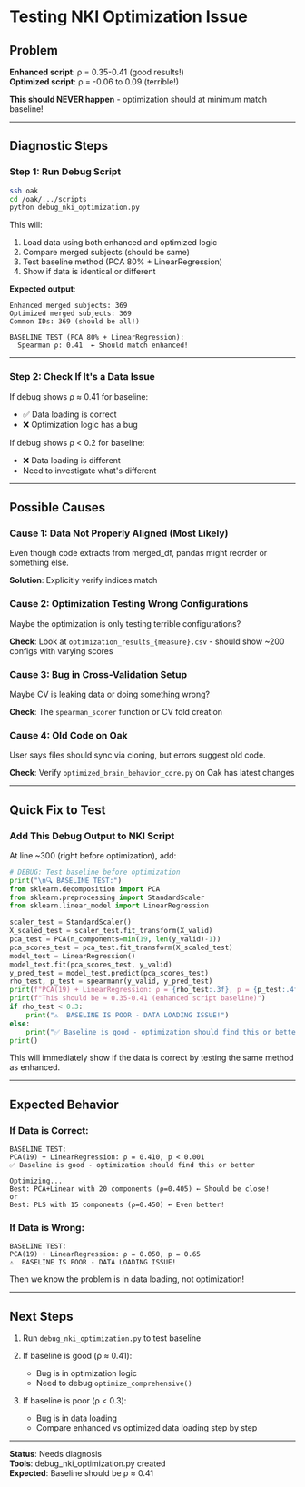 # Testing NKI Optimization Issue

## Problem

**Enhanced script**: ρ = 0.35-0.41 (good results!)  
**Optimized script**: ρ = -0.06 to 0.09 (terrible!)

**This should NEVER happen** - optimization should at minimum match baseline!

---

## Diagnostic Steps

### Step 1: Run Debug Script

```bash
ssh oak
cd /oak/.../scripts
python debug_nki_optimization.py
```

This will:
1. Load data using both enhanced and optimized logic
2. Compare merged subjects (should be same)
3. Test baseline method (PCA 80% + LinearRegression)
4. Show if data is identical or different

**Expected output**:
```
Enhanced merged subjects: 369
Optimized merged subjects: 369
Common IDs: 369 (should be all!)

BASELINE TEST (PCA 80% + LinearRegression):
  Spearman ρ: 0.41  ← Should match enhanced!
```

---

### Step 2: Check If It's a Data Issue

If debug shows ρ ≈ 0.41 for baseline:
- ✅ Data loading is correct
- ❌ Optimization logic has a bug

If debug shows ρ < 0.2 for baseline:
- ❌ Data loading is different
- Need to investigate what's different

---

## Possible Causes

### Cause 1: Data Not Properly Aligned (Most Likely)

Even though code extracts from merged_df, pandas might reorder or something else.

**Solution**: Explicitly verify indices match

### Cause 2: Optimization Testing Wrong Configurations

Maybe the optimization is only testing terrible configurations?

**Check**: Look at `optimization_results_{measure}.csv` - should show ~200 configs with varying scores

### Cause 3: Bug in Cross-Validation Setup

Maybe CV is leaking data or doing something wrong?

**Check**: The `spearman_scorer` function or CV fold creation

### Cause 4: Old Code on Oak

User says files should sync via cloning, but errors suggest old code.

**Check**: Verify `optimized_brain_behavior_core.py` on Oak has latest changes

---

## Quick Fix to Test

### Add This Debug Output to NKI Script

At line ~300 (right before optimization), add:

```python
# DEBUG: Test baseline before optimization
print("\n🔍 BASELINE TEST:")
from sklearn.decomposition import PCA
from sklearn.preprocessing import StandardScaler
from sklearn.linear_model import LinearRegression

scaler_test = StandardScaler()
X_scaled_test = scaler_test.fit_transform(X_valid)
pca_test = PCA(n_components=min(19, len(y_valid)-1))
pca_scores_test = pca_test.fit_transform(X_scaled_test)
model_test = LinearRegression()
model_test.fit(pca_scores_test, y_valid)
y_pred_test = model_test.predict(pca_scores_test)
rho_test, p_test = spearmanr(y_valid, y_pred_test)
print(f"PCA(19) + LinearRegression: ρ = {rho_test:.3f}, p = {p_test:.4f}")
print(f"This should be ≈ 0.35-0.41 (enhanced script baseline)")
if rho_test < 0.3:
    print("⚠️  BASELINE IS POOR - DATA LOADING ISSUE!")
else:
    print("✅ Baseline is good - optimization should find this or better")
print()
```

This will immediately show if the data is correct by testing the same method as enhanced.

---

## Expected Behavior

### If Data is Correct:
```
BASELINE TEST:
PCA(19) + LinearRegression: ρ = 0.410, p < 0.001
✅ Baseline is good - optimization should find this or better

Optimizing...
Best: PCA+Linear with 20 components (ρ=0.405) ← Should be close!
or
Best: PLS with 15 components (ρ=0.450) ← Even better!
```

### If Data is Wrong:
```
BASELINE TEST:
PCA(19) + LinearRegression: ρ = 0.050, p = 0.65
⚠️  BASELINE IS POOR - DATA LOADING ISSUE!
```

Then we know the problem is in data loading, not optimization!

---

## Next Steps

1. Run `debug_nki_optimization.py` to test baseline
2. If baseline is good (ρ ≈ 0.41):
   - Bug is in optimization logic
   - Need to debug `optimize_comprehensive()`
   
3. If baseline is poor (ρ < 0.3):
   - Bug is in data loading
   - Compare enhanced vs optimized data loading step by step

---

**Status**: Needs diagnosis  
**Tools**: debug_nki_optimization.py created  
**Expected**: Baseline should be ρ ≈ 0.41

